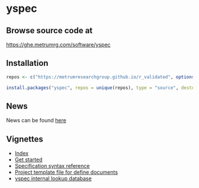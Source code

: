 yspec
================

## Browse source code at 
https://ghe.metrumrg.com/software/yspec

## Installation

``` r
repos <- c("https://metrumresearchgroup.github.io/r_validated", options()$repos)

install.packages("yspec", repos = unique(repos), type = "source", destdir = NULL)
```


## News

News can be found [here](news.md)

## Vignettes
- [Index](https://ghe.metrumrg.com/pages/software/yspec/articles/index.html)
- [Get started](https://ghe.metrumrg.com/pages/software/yspec/articles/yspec.html)
- [Specification syntax reference](https://ghe.metrumrg.com/pages/software/yspec/articles/reference.html)
- [Project template file for define documents](https://ghe.metrumrg.com/pages/software/yspec/articles/project.html)
- [yspec internal lookup 
database](https://ghe.metrumrg.com/pages/software/yspec/articles/ysdb_internal.html)